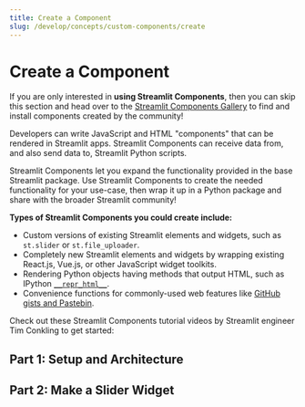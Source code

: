 ```yaml
---
title: Create a Component
slug: /develop/concepts/custom-components/create
---
```


# Create a Component

<Note>

If you are only interested in **using Streamlit Components**, then you can skip this section and
head over to the [Streamlit Components Gallery](https://streamlit.io/components) to find and install
components created by the community!

</Note>

Developers can write JavaScript and HTML "components" that can be rendered in Streamlit apps. Streamlit Components can receive data from, and also send data to, Streamlit Python scripts.

Streamlit Components let you expand the functionality provided in the base Streamlit package. Use Streamlit Components to create the needed functionality for your use-case, then wrap it up in a Python package and share with the broader Streamlit community!

**Types of Streamlit Components you could create include:**

- Custom versions of existing Streamlit elements and widgets, such as `st.slider` or `st.file_uploader`.
- Completely new Streamlit elements and widgets by wrapping existing React.js, Vue.js, or other JavaScript widget toolkits.
- Rendering Python objects having methods that output HTML, such as IPython [`__repr_html__`](https://ipython.readthedocs.io/en/stable/config/integrating.html#rich-display).
- Convenience functions for commonly-used web features like [GitHub gists and Pastebin](https://github.com/randyzwitch/streamlit-embedcode).

Check out these Streamlit Components tutorial videos by Streamlit engineer Tim Conkling to get started:

## Part 1: Setup and Architecture

<YouTube videoId="BuD3gILJW-Q" />

## Part 2: Make a Slider Widget

<YouTube videoId="QjccJl_7Jco" />
